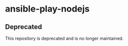 ansible-play-nodejs
===================

Deprecated
----------

This repository is deprecated and is no longer maintained.
